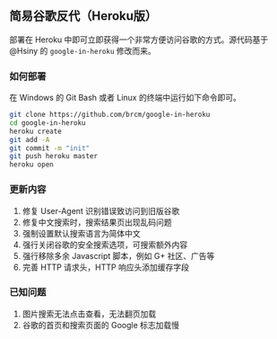 ## 简易谷歌反代（Heroku版）

部署在 Heroku 中即可立即获得一个非常方便访问谷歌的方式。源代码基于 @Hsiny 的 ```google-in-heroku``` 修改而来。

### 如何部署

在 Windows 的 Git Bash 或者 Linux 的终端中运行如下命令即可。

```bash
git clone https://github.com/brcm/google-in-heroku
cd google-in-heroku
heroku create
git add -A
git commit -m "init"
git push heroku master
heroku open
```

### 更新内容

1. 修复 User-Agent 识别错误致访问到旧版谷歌
2. 修复中文搜索时，搜索结果页出现乱码问题
3. 强制设置默认搜索语言为简体中文
4. 强行关闭谷歌的安全搜索选项，可搜索额外内容
5. 强行移除多余 Javascript 脚本，例如 G+ 社区、广告等
6. 完善 HTTP 请求头，HTTP 响应头添加缓存字段

### 已知问题

1. 图片搜索无法点击查看，无法翻页加载
2. 谷歌的首页和搜索页面的 Google 标志加载慢